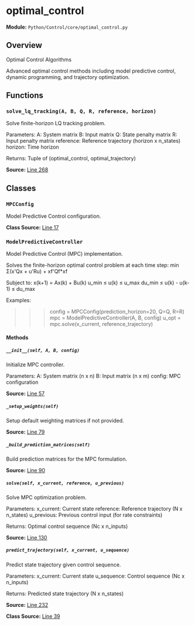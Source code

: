 # optimal_control

**Module:** `Python/Control/core/optimal_control.py`

## Overview

Optimal Control Algorithms

Advanced optimal control methods including model predictive control,
dynamic programming, and trajectory optimization.

## Functions

### `solve_lq_tracking(A, B, Q, R, reference, horizon)`

Solve finite-horizon LQ tracking problem.

Parameters:
A: System matrix
B: Input matrix
Q: State penalty matrix
R: Input penalty matrix
reference: Reference trajectory (horizon x n_states)
horizon: Time horizon

Returns:
Tuple of (optimal_control, optimal_trajectory)

**Source:** [Line 268](Python/Control/core/optimal_control.py#L268)

## Classes

### `MPCConfig`

Model Predictive Control configuration.

**Class Source:** [Line 17](Python/Control/core/optimal_control.py#L17)

### `ModelPredictiveController`

Model Predictive Control (MPC) implementation.

Solves the finite-horizon optimal control problem at each time step:
min Σ(x'Qx + u'Ru) + xf'Qf*xf

Subject to:
x(k+1) = Ax(k) + Bu(k)
u_min ≤ u(k) ≤ u_max
du_min ≤ u(k) - u(k-1) ≤ du_max

Examples:
>>> config = MPCConfig(prediction_horizon=20, Q=Q, R=R)
>>> mpc = ModelPredictiveController(A, B, config)
>>> u_opt = mpc.solve(x_current, reference_trajectory)

#### Methods

##### `__init__(self, A, B, config)`

Initialize MPC controller.

Parameters:
A: System matrix (n x n)
B: Input matrix (n x m)
config: MPC configuration

**Source:** [Line 57](Python/Control/core/optimal_control.py#L57)

##### `_setup_weights(self)`

Setup default weighting matrices if not provided.

**Source:** [Line 79](Python/Control/core/optimal_control.py#L79)

##### `_build_prediction_matrices(self)`

Build prediction matrices for the MPC formulation.

**Source:** [Line 90](Python/Control/core/optimal_control.py#L90)

##### `solve(self, x_current, reference, u_previous)`

Solve MPC optimization problem.

Parameters:
x_current: Current state
reference: Reference trajectory (N x n_states)
u_previous: Previous control input (for rate constraints)

Returns:
Optimal control sequence (Nc x n_inputs)

**Source:** [Line 130](Python/Control/core/optimal_control.py#L130)

##### `predict_trajectory(self, x_current, u_sequence)`

Predict state trajectory given control sequence.

Parameters:
x_current: Current state
u_sequence: Control sequence (Nc x n_inputs)

Returns:
Predicted state trajectory (N x n_states)

**Source:** [Line 232](Python/Control/core/optimal_control.py#L232)

**Class Source:** [Line 39](Python/Control/core/optimal_control.py#L39)
